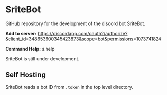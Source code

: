 # SriteBot

GitHub repository for the development of the discord bot SriteBot.

**Add to server:** <https://discordapp.com/oauth2/authorize?&client_id=348653600345423873&scope=bot&permissions=1073741824>

**Command Help:** s.help

SriteBot is still under development.

## Self Hosting

SriteBot reads a bot ID from `.token` in the top level directory.

